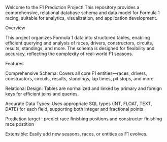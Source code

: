 
Welcome to the F1 Prediction Project! This repository provides a comprehensive, relational database schema and data model for Formula 1 racing, suitable for analytics, visualization, and application development.

Overview

This project organizes Formula 1 data into structured tables, enabling efficient querying and analysis of races, drivers, constructors, circuits, results, standings, and more. The schema is designed for flexibility and accuracy, reflecting the complexity of real-world F1 seasons.

Features

Comprehensive Schema: Covers all core F1 entities—races, drivers, constructors, circuits, results, standings, lap times, pit stops, and more.

Relational Design: Tables are normalized and linked by primary and foreign keys for efficient joins and queries.

Accurate Data Types: Uses appropriate SQL types (INT, FLOAT, TEXT, DATE) for each field, supporting both integer and fractional points.

Prediction target : predict race finishing positions and constructor finishing race postition 

Extensible: Easily add new seasons, races, or entities as F1 evolves.
